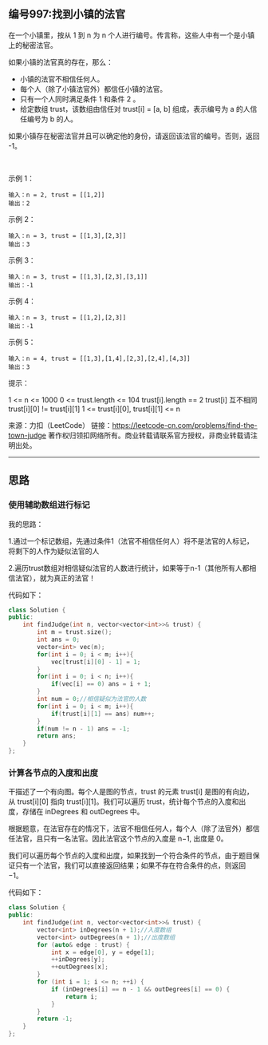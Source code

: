 ## 编号997:找到小镇的法官

在一个小镇里，按从 1 到 n 为 n 个人进行编号。传言称，这些人中有一个是小镇上的秘密法官。

如果小镇的法官真的存在，那么：

* 小镇的法官不相信任何人。
* 每个人（除了小镇法官外）都信任小镇的法官。
* 只有一个人同时满足条件 1 和条件 2 。
* 给定数组 trust，该数组由信任对 trust[i] = [a, b] 组成，表示编号为 a 的人信任编号为 b 的人。

如果小镇存在秘密法官并且可以确定他的身份，请返回该法官的编号。否则，返回 -1。

 

示例 1：
```
输入：n = 2, trust = [[1,2]]
输出：2
```
示例 2：
```
输入：n = 3, trust = [[1,3],[2,3]]
输出：3
```
示例 3：
```
输入：n = 3, trust = [[1,3],[2,3],[3,1]]
输出：-1
```
示例 4：
```
输入：n = 3, trust = [[1,2],[2,3]]
输出：-1
```
示例 5：
```
输入：n = 4, trust = [[1,3],[1,4],[2,3],[2,4],[4,3]]
输出：3 
```
提示：

1 <= n <= 1000
0 <= trust.length <= 104
trust[i].length == 2
trust[i] 互不相同
trust[i][0] != trust[i][1]
1 <= trust[i][0], trust[i][1] <= n

来源：力扣（LeetCode）
链接：https://leetcode-cn.com/problems/find-the-town-judge
著作权归领扣网络所有。商业转载请联系官方授权，非商业转载请注明出处。

---
## 思路

### 使用辅助数组进行标记
我的思路：

1.通过一个标记数组，先通过条件1（法官不相信任何人）将不是法官的人标记，将剩下的人作为疑似法官的人

2.遍历trust数组对相信疑似法官的人数进行统计，如果等于n-1（其他所有人都相信法官），就为真正的法官！

代码如下：
```c++
class Solution {
public:
    int findJudge(int n, vector<vector<int>>& trust) {
        int m = trust.size();
        int ans = 0;
        vector<int> vec(n);
        for(int i = 0; i < m; i++){
            vec[trust[i][0] - 1] = 1;
        }
        for(int i = 0; i < n; i++){
            if(vec[i] == 0) ans = i + 1;
        }
        int num = 0;//相信疑似为法官的人数
        for(int i = 0; i < m; i++){
            if(trust[i][1] == ans) num++;
        }
        if(num != n - 1) ans = -1; 
        return ans;
    }
};
```

### 计算各节点的入度和出度

干描述了一个有向图。每个人是图的节点，trust 的元素 trust[i] 是图的有向边，从 trust[i][0] 指向 trust[i][1]。我们可以遍历 trust，统计每个节点的入度和出度，存储在 inDegrees 和 outDegrees 中。

根据题意，在法官存在的情况下，法官不相信任何人，每个人（除了法官外）都信任法官，且只有一名法官。因此法官这个节点的入度是 n−1, 出度是 0。

我们可以遍历每个节点的入度和出度，如果找到一个符合条件的节点，由于题目保证只有一个法官，我们可以直接返回结果；如果不存在符合条件的点，则返回 −1。

代码如下：
```c++
class Solution {
public:
    int findJudge(int n, vector<vector<int>>& trust) {
        vector<int> inDegrees(n + 1);//入度数组
        vector<int> outDegrees(n + 1);//出度数组
        for (auto& edge : trust) {
            int x = edge[0], y = edge[1];
            ++inDegrees[y];
            ++outDegrees[x];
        }
        for (int i = 1; i <= n; ++i) {
            if (inDegrees[i] == n - 1 && outDegrees[i] == 0) {
                return i;
            }
        }
        return -1;
    }
};
```

